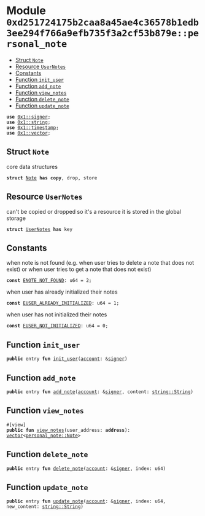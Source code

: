 
<a id="0xd251724175b2caa8a45ae4c36578b1edb3ee294f766a9efb735f3a2cf53b879e_personal_note"></a>

# Module `0xd251724175b2caa8a45ae4c36578b1edb3ee294f766a9efb735f3a2cf53b879e::personal_note`



-  [Struct `Note`](#0xd251724175b2caa8a45ae4c36578b1edb3ee294f766a9efb735f3a2cf53b879e_personal_note_Note)
-  [Resource `UserNotes`](#0xd251724175b2caa8a45ae4c36578b1edb3ee294f766a9efb735f3a2cf53b879e_personal_note_UserNotes)
-  [Constants](#@Constants_0)
-  [Function `init_user`](#0xd251724175b2caa8a45ae4c36578b1edb3ee294f766a9efb735f3a2cf53b879e_personal_note_init_user)
-  [Function `add_note`](#0xd251724175b2caa8a45ae4c36578b1edb3ee294f766a9efb735f3a2cf53b879e_personal_note_add_note)
-  [Function `view_notes`](#0xd251724175b2caa8a45ae4c36578b1edb3ee294f766a9efb735f3a2cf53b879e_personal_note_view_notes)
-  [Function `delete_note`](#0xd251724175b2caa8a45ae4c36578b1edb3ee294f766a9efb735f3a2cf53b879e_personal_note_delete_note)
-  [Function `update_note`](#0xd251724175b2caa8a45ae4c36578b1edb3ee294f766a9efb735f3a2cf53b879e_personal_note_update_note)


<pre><code><b>use</b> <a href="">0x1::signer</a>;
<b>use</b> <a href="">0x1::string</a>;
<b>use</b> <a href="">0x1::timestamp</a>;
<b>use</b> <a href="">0x1::vector</a>;
</code></pre>



<a id="0xd251724175b2caa8a45ae4c36578b1edb3ee294f766a9efb735f3a2cf53b879e_personal_note_Note"></a>

## Struct `Note`

core data structures


<pre><code><b>struct</b> <a href="personal_note.md#0xd251724175b2caa8a45ae4c36578b1edb3ee294f766a9efb735f3a2cf53b879e_personal_note_Note">Note</a> <b>has</b> <b>copy</b>, drop, store
</code></pre>



<a id="0xd251724175b2caa8a45ae4c36578b1edb3ee294f766a9efb735f3a2cf53b879e_personal_note_UserNotes"></a>

## Resource `UserNotes`

can't be copied or dropped so it's a resource
it is stored in the global storage


<pre><code><b>struct</b> <a href="personal_note.md#0xd251724175b2caa8a45ae4c36578b1edb3ee294f766a9efb735f3a2cf53b879e_personal_note_UserNotes">UserNotes</a> <b>has</b> key
</code></pre>



<a id="@Constants_0"></a>

## Constants


<a id="0xd251724175b2caa8a45ae4c36578b1edb3ee294f766a9efb735f3a2cf53b879e_personal_note_ENOTE_NOT_FOUND"></a>

when note is not found
(e.g. when user tries to delete a note that does not exist)
or when user tries to get a note that does not exist)


<pre><code><b>const</b> <a href="personal_note.md#0xd251724175b2caa8a45ae4c36578b1edb3ee294f766a9efb735f3a2cf53b879e_personal_note_ENOTE_NOT_FOUND">ENOTE_NOT_FOUND</a>: u64 = 2;
</code></pre>



<a id="0xd251724175b2caa8a45ae4c36578b1edb3ee294f766a9efb735f3a2cf53b879e_personal_note_EUSER_ALREADY_INITIALIZED"></a>

when user has already initialized their notes


<pre><code><b>const</b> <a href="personal_note.md#0xd251724175b2caa8a45ae4c36578b1edb3ee294f766a9efb735f3a2cf53b879e_personal_note_EUSER_ALREADY_INITIALIZED">EUSER_ALREADY_INITIALIZED</a>: u64 = 1;
</code></pre>



<a id="0xd251724175b2caa8a45ae4c36578b1edb3ee294f766a9efb735f3a2cf53b879e_personal_note_EUSER_NOT_INITIALIZED"></a>

when user has not initialized their notes


<pre><code><b>const</b> <a href="personal_note.md#0xd251724175b2caa8a45ae4c36578b1edb3ee294f766a9efb735f3a2cf53b879e_personal_note_EUSER_NOT_INITIALIZED">EUSER_NOT_INITIALIZED</a>: u64 = 0;
</code></pre>



<a id="0xd251724175b2caa8a45ae4c36578b1edb3ee294f766a9efb735f3a2cf53b879e_personal_note_init_user"></a>

## Function `init_user`



<pre><code><b>public</b> entry <b>fun</b> <a href="personal_note.md#0xd251724175b2caa8a45ae4c36578b1edb3ee294f766a9efb735f3a2cf53b879e_personal_note_init_user">init_user</a>(<a href="">account</a>: &<a href="">signer</a>)
</code></pre>



<a id="0xd251724175b2caa8a45ae4c36578b1edb3ee294f766a9efb735f3a2cf53b879e_personal_note_add_note"></a>

## Function `add_note`



<pre><code><b>public</b> entry <b>fun</b> <a href="personal_note.md#0xd251724175b2caa8a45ae4c36578b1edb3ee294f766a9efb735f3a2cf53b879e_personal_note_add_note">add_note</a>(<a href="">account</a>: &<a href="">signer</a>, content: <a href="_String">string::String</a>)
</code></pre>



<a id="0xd251724175b2caa8a45ae4c36578b1edb3ee294f766a9efb735f3a2cf53b879e_personal_note_view_notes"></a>

## Function `view_notes`



<pre><code>#[view]
<b>public</b> <b>fun</b> <a href="personal_note.md#0xd251724175b2caa8a45ae4c36578b1edb3ee294f766a9efb735f3a2cf53b879e_personal_note_view_notes">view_notes</a>(user_address: <b>address</b>): <a href="">vector</a>&lt;<a href="personal_note.md#0xd251724175b2caa8a45ae4c36578b1edb3ee294f766a9efb735f3a2cf53b879e_personal_note_Note">personal_note::Note</a>&gt;
</code></pre>



<a id="0xd251724175b2caa8a45ae4c36578b1edb3ee294f766a9efb735f3a2cf53b879e_personal_note_delete_note"></a>

## Function `delete_note`



<pre><code><b>public</b> entry <b>fun</b> <a href="personal_note.md#0xd251724175b2caa8a45ae4c36578b1edb3ee294f766a9efb735f3a2cf53b879e_personal_note_delete_note">delete_note</a>(<a href="">account</a>: &<a href="">signer</a>, index: u64)
</code></pre>



<a id="0xd251724175b2caa8a45ae4c36578b1edb3ee294f766a9efb735f3a2cf53b879e_personal_note_update_note"></a>

## Function `update_note`



<pre><code><b>public</b> entry <b>fun</b> <a href="personal_note.md#0xd251724175b2caa8a45ae4c36578b1edb3ee294f766a9efb735f3a2cf53b879e_personal_note_update_note">update_note</a>(<a href="">account</a>: &<a href="">signer</a>, index: u64, new_content: <a href="_String">string::String</a>)
</code></pre>
